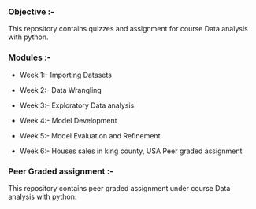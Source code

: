 ### Objective :-
This repository contains quizzes and assignment for course Data analysis with python.

### Modules :-

- Week 1:- Importing Datasets

- Week 2:- Data Wrangling 

- Week 3:- Exploratory Data analysis 

- Week 4:- Model Development 

- Week 5:- Model Evaluation and Refinement 

- Week 6:- Houses sales in king county, USA 
           Peer graded assignment 

### Peer Graded assignment :-


This repository contains peer graded assignment under course Data analysis with python.
